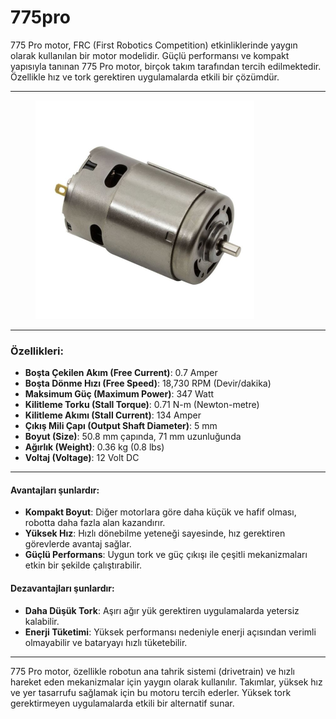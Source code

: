 # 775pro

775 Pro motor, FRC (First Robotics Competition) etkinliklerinde yaygın olarak kullanılan bir motor modelidir. Güçlü performansı ve kompakt yapısıyla tanınan 775 Pro motor, birçok takım tarafından tercih edilmektedir. Özellikle hız ve tork gerektiren uygulamalarda etkili bir çözümdür.

***

<figure><img src="../../../.gitbook/assets/image (4) (1) (1) (1).png" alt="" width="350"><figcaption></figcaption></figure>

***

### Özellikleri:

* **Boşta Çekilen Akım (Free Current)**: 0.7 Amper
* **Boşta Dönme Hızı (Free Speed)**: 18,730 RPM (Devir/dakika)
* **Maksimum Güç (Maximum Power)**: 347 Watt
* **Kilitleme Torku (Stall Torque)**: 0.71 N-m (Newton-metre)
* **Kilitleme Akımı (Stall Current)**: 134 Amper
* **Çıkış Mili Çapı (Output Shaft Diameter)**: 5 mm
* **Boyut (Size)**: 50.8 mm çapında, 71 mm uzunluğunda
* **Ağırlık (Weight)**: 0.36 kg (0.8 lbs)
* **Voltaj (Voltage)**: 12 Volt DC

***

#### Avantajları şunlardır:

* **Kompakt Boyut**: Diğer motorlara göre daha küçük ve hafif olması, robotta daha fazla alan kazandırır.
* **Yüksek Hız**: Hızlı dönebilme yeteneği sayesinde, hız gerektiren görevlerde avantaj sağlar.
* **Güçlü Performans**: Uygun tork ve güç çıkışı ile çeşitli mekanizmaları etkin bir şekilde çalıştırabilir.

#### Dezavantajları şunlardır:

* **Daha Düşük Tork**: Aşırı ağır yük gerektiren uygulamalarda yetersiz kalabilir.
* **Enerji Tüketimi**: Yüksek performansı nedeniyle enerji açısından verimli olmayabilir ve bataryayı hızlı tüketebilir.

***

775 Pro motor, özellikle robotun ana tahrik sistemi (drivetrain) ve hızlı hareket eden mekanizmalar için yaygın olarak kullanılır. Takımlar, yüksek hız ve yer tasarrufu sağlamak için bu motoru tercih ederler. Yüksek tork gerektirmeyen uygulamalarda etkili bir alternatif sunar.















